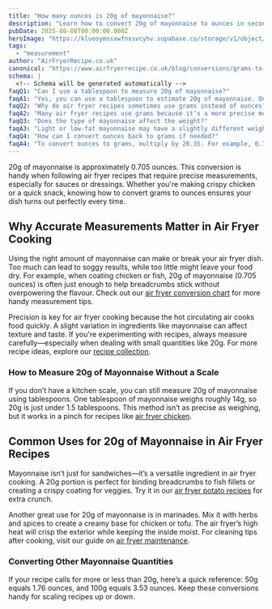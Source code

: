 ```yaml
---
title: "How many ounces is 20g of mayonnaise?"
description: "Learn how to convert 20g of mayonnaise to ounces in seconds. Perfect for air fryer recipes and precise cooking measurements."
pubDate: 2025-08-08T00:00:00.000Z
heroImage: "https://klueoymssxwfnxsvcyhv.supabase.co/storage/v1/object/public/Shmucket/how-many-ounces-is-20g-mayonnaise.webp"
tags:
  - "measurement"
author: "AirFryerRecipe.co.uk"
canonical: "https://www.airfryerrecipe.co.uk/blog/conversions/grams-to-ounces/how-many-ounces-is-20g-mayonnaise"
schema: |
  <!-- Schema will be generated automatically -->
faqQ1: "Can I use a tablespoon to measure 20g of mayonnaise?"
faqA1: "Yes, you can use a tablespoon to estimate 20g of mayonnaise. One tablespoon holds about 14g, so 20g is roughly 1.5 tablespoons. For precise measurements, a kitchen scale is best."
faqQ2: "Why do air fryer recipes sometimes use grams instead of ounces?"
faqA2: "Many air fryer recipes use grams because it’s a more precise measurement, especially for small quantities like sauces. Grams are also the standard in many countries, making recipes easier to follow globally."
faqQ3: "Does the type of mayonnaise affect the weight?"
faqA3: "Light or low-fat mayonnaise may have a slightly different weight due to varying water content. However, the difference is minimal, so 20g of any mayonnaise will still be close to 0.705 ounces."
faqQ4: "How can I convert ounces back to grams if needed?"
faqA4: "To convert ounces to grams, multiply by 28.35. For example, 0.705 ounces x 28.35 = 20g. This is useful if your recipe lists ingredients in ounces but you prefer grams."
---
```

<p>20g of mayonnaise is approximately 0.705 ounces. This conversion is handy when following air fryer recipes that require precise measurements, especially for sauces or dressings. Whether you're making crispy chicken or a quick snack, knowing how to convert grams to ounces ensures your dish turns out perfectly every time.</p>  

<h2>Why Accurate Measurements Matter in Air Fryer Cooking</h2>  
<p>Using the right amount of mayonnaise can make or break your air fryer dish. Too much can lead to soggy results, while too little might leave your food dry. For example, when coating chicken or fish, 20g of mayonnaise (0.705 ounces) is often just enough to help breadcrumbs stick without overpowering the flavour. Check out our <a href=https://www.airfryerrecipe.co.uk/air-fryer-conversion-chart>air fryer conversion chart</a> for more handy measurement tips.</p>  

<p>Precision is key for air fryer cooking because the hot circulating air cooks food quickly. A slight variation in ingredients like mayonnaise can affect texture and taste. If you're experimenting with recipes, always measure carefully—especially when dealing with small quantities like 20g. For more recipe ideas, explore our <a href=https://www.airfryerrecipe.co.uk/recipes>recipe collection</a>.</p>  

<h3>How to Measure 20g of Mayonnaise Without a Scale</h3>  
<p>If you don’t have a kitchen scale, you can still measure 20g of mayonnaise using tablespoons. One tablespoon of mayonnaise weighs roughly 14g, so 20g is just under 1.5 tablespoons. This method isn’t as precise as weighing, but it works in a pinch for recipes like <a href=https://www.airfryerrecipe.co.uk/recipe-category/chicken>air fryer chicken</a>.</p>  

<h2>Common Uses for 20g of Mayonnaise in Air Fryer Recipes</h2>  
<p>Mayonnaise isn’t just for sandwiches—it’s a versatile ingredient in air fryer cooking. A 20g portion is perfect for binding breadcrumbs to fish fillets or creating a crispy coating for veggies. Try it in our <a href=https://www.airfryerrecipe.co.uk/recipe-category/potatoes>air fryer potato recipes</a> for extra crunch.</p>  

<p>Another great use for 20g of mayonnaise is in marinades. Mix it with herbs and spices to create a creamy base for chicken or tofu. The air fryer’s high heat will crisp the exterior while keeping the inside moist. For cleaning tips after cooking, visit our guide on <a href=https://www.airfryerrecipe.co.uk/air-fryer-cleaner>air fryer maintenance</a>.</p>  

<h3>Converting Other Mayonnaise Quantities</h3>  
<p>If your recipe calls for more or less than 20g, here’s a quick reference: 50g equals 1.76 ounces, and 100g equals 3.53 ounces. Keep these conversions handy for scaling recipes up or down.</p>
